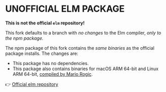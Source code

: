 # UNOFFICIAL ELM PACKAGE

**This is not the official `elm` repository!**

This fork defaults to a branch with _no changes_ to the Elm compiler, _only to the npm package._

The npm package of this fork contains the _same binaries_ as the official package installs. The changes are:

- This package has no dependencies.
- This package also contains binaries for macOS ARM 64-bit and Linux ARM 64-bit, [compiled by Mario Rogic](https://github.com/supermario/elm-tooling-compiler/commit/3af7f31a0ad5c4c7fe6df51220b3ec3e1d62a643).

👉 [Official elm repository](https://github.com/elm/compiler)
